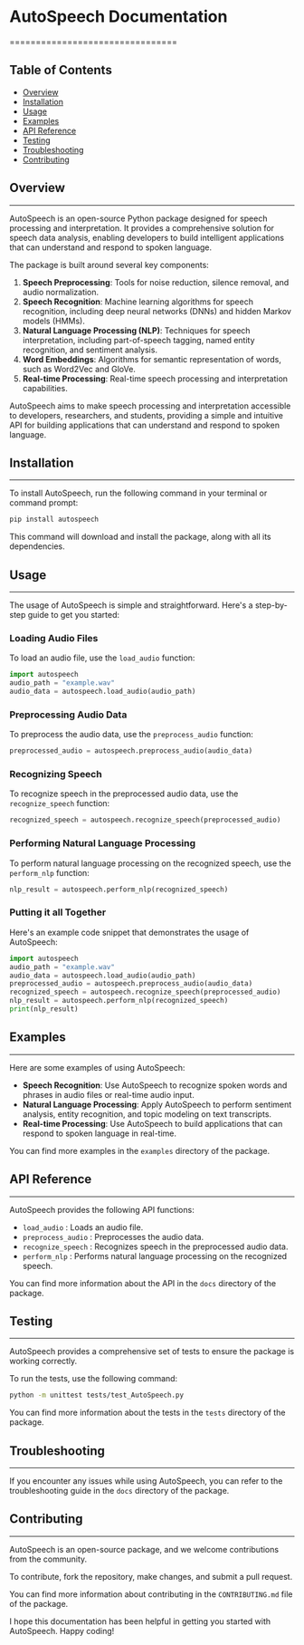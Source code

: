# AutoSpeech Documentation
================================

Table of Contents
-----------------

* [Overview](#overview)
* [Installation](#installation)
* [Usage](#usage)
* [Examples](#examples)
* [API Reference](#api-reference)
* [Testing](#testing)
* [Troubleshooting](#troubleshooting)
* [Contributing](#contributing)

## Overview
------------

AutoSpeech is an open-source Python package designed for speech processing and interpretation. It provides a comprehensive solution for speech data analysis, enabling developers to build intelligent applications that can understand and respond to spoken language.

The package is built around several key components:

1.  **Speech Preprocessing**: Tools for noise reduction, silence removal, and audio normalization.
2.  **Speech Recognition**: Machine learning algorithms for speech recognition, including deep neural networks (DNNs) and hidden Markov models (HMMs).
3.  **Natural Language Processing (NLP)**: Techniques for speech interpretation, including part-of-speech tagging, named entity recognition, and sentiment analysis.
4.  **Word Embeddings**: Algorithms for semantic representation of words, such as Word2Vec and GloVe.
5.  **Real-time Processing**: Real-time speech processing and interpretation capabilities.

AutoSpeech aims to make speech processing and interpretation accessible to developers, researchers, and students, providing a simple and intuitive API for building applications that can understand and respond to spoken language.

## Installation
------------

To install AutoSpeech, run the following command in your terminal or command prompt:

```bash
pip install autospeech
```

This command will download and install the package, along with all its dependencies.

## Usage
-----

The usage of AutoSpeech is simple and straightforward. Here's a step-by-step guide to get you started:

### Loading Audio Files

To load an audio file, use the `load_audio` function:

```python
import autospeech
audio_path = "example.wav"
audio_data = autospeech.load_audio(audio_path)
```

### Preprocessing Audio Data

To preprocess the audio data, use the `preprocess_audio` function:

```python
preprocessed_audio = autospeech.preprocess_audio(audio_data)
```

### Recognizing Speech

To recognize speech in the preprocessed audio data, use the `recognize_speech` function:

```python
recognized_speech = autospeech.recognize_speech(preprocessed_audio)
```

### Performing Natural Language Processing

To perform natural language processing on the recognized speech, use the `perform_nlp` function:

```python
nlp_result = autospeech.perform_nlp(recognized_speech)
```

### Putting it all Together

Here's an example code snippet that demonstrates the usage of AutoSpeech:

```python
import autospeech
audio_path = "example.wav"
audio_data = autospeech.load_audio(audio_path)
preprocessed_audio = autospeech.preprocess_audio(audio_data)
recognized_speech = autospeech.recognize_speech(preprocessed_audio)
nlp_result = autospeech.perform_nlp(recognized_speech)
print(nlp_result)
```

## Examples
-------

Here are some examples of using AutoSpeech:

*   **Speech Recognition**: Use AutoSpeech to recognize spoken words and phrases in audio files or real-time audio input.
*   **Natural Language Processing**: Apply AutoSpeech to perform sentiment analysis, entity recognition, and topic modeling on text transcripts.
*   **Real-time Processing**: Use AutoSpeech to build applications that can respond to spoken language in real-time.

You can find more examples in the `examples` directory of the package.

## API Reference
--------------

AutoSpeech provides the following API functions:

*   `load_audio` : Loads an audio file.
*   `preprocess_audio` : Preprocesses the audio data.
*   `recognize_speech` : Recognizes speech in the preprocessed audio data.
*   `perform_nlp` : Performs natural language processing on the recognized speech.

You can find more information about the API in the `docs` directory of the package.

## Testing
-------

AutoSpeech provides a comprehensive set of tests to ensure the package is working correctly.

To run the tests, use the following command:

```bash
python -m unittest tests/test_AutoSpeech.py
```

You can find more information about the tests in the `tests` directory of the package.

## Troubleshooting
------------------

If you encounter any issues while using AutoSpeech, you can refer to the troubleshooting guide in the `docs` directory of the package.

## Contributing
--------------

AutoSpeech is an open-source package, and we welcome contributions from the community.

To contribute, fork the repository, make changes, and submit a pull request.

You can find more information about contributing in the `CONTRIBUTING.md` file of the package.

I hope this documentation has been helpful in getting you started with AutoSpeech. Happy coding!